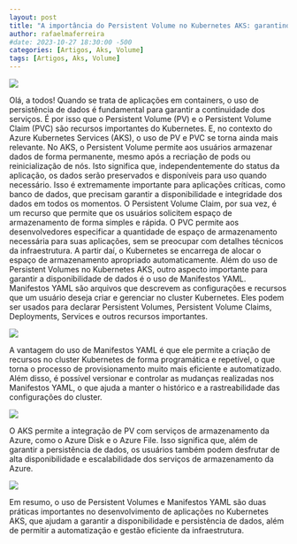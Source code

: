 ```yaml
---
layout: post
title: "A importância do Persistent Volume no Kubernetes AKS: garantindo dados seguros e acessíveis"
author: rafaelmaferreira
#date: 2023-10-27 18:30:00 -500
categories: [Artigos, Aks, Volume]
tags: [Artigos, Aks, Volume]
---
```

![](https://stoblobcertificados011.blob.core.windows.net/imagens-blog/artigos/2023-02-05-artigo-aks-volume1.png)

Olá, a todos!
Quando se trata de aplicações em containers, o uso de persistência de dados é fundamental para garantir a continuidade dos serviços. É por isso que o Persistent Volume (PV) e o Persistent Volume Claim (PVC) são recursos importantes do Kubernetes. E, no contexto do Azure Kubernetes Services (AKS), o uso de PV e PVC se torna ainda mais relevante.
No AKS, o Persistent Volume permite aos usuários armazenar dados de forma permanente, mesmo após a recriação de pods ou reinicialização de nós. Isto significa que, independentemente do status da aplicação, os dados serão preservados e disponíveis para uso quando necessário. Isso é extremamente importante para aplicações críticas, como banco de dados, que precisam garantir a disponibilidade e integridade dos dados em todos os momentos.
O Persistent Volume Claim, por sua vez, é um recurso que permite que os usuários solicitem espaço de armazenamento de forma simples e rápida. O PVC permite aos desenvolvedores especificar a quantidade de espaço de armazenamento necessária para suas aplicações, sem se preocupar com detalhes técnicos da infraestrutura. A partir daí, o Kubernetes se encarrega de alocar o espaço de armazenamento apropriado automaticamente.
Além do uso de Persistent Volumes no Kubernetes AKS, outro aspecto importante para garantir a disponibilidade de dados é o uso de Manifestos YAML. Manifestos YAML são arquivos que descrevem as configurações e recursos que um usuário deseja criar e gerenciar no cluster Kubernetes. Eles podem ser usados para declarar Persistent Volumes, Persistent Volume Claims, Deployments, Services e outros recursos importantes.

![](https://stoblobcertificados011.blob.core.windows.net/imagens-blog/artigos/2023-02-05-artigo-aks-volume2.png)

A vantagem do uso de Manifestos YAML é que ele permite a criação de recursos no cluster Kubernetes de forma programática e repetível, o que torna o processo de provisionamento muito mais eficiente e automatizado. Além disso, é possível versionar e controlar as mudanças realizadas nos Manifestos YAML, o que ajuda a manter o histórico e a rastreabilidade das configurações do cluster.

![](https://stoblobcertificados011.blob.core.windows.net/imagens-blog/artigos/2023-02-05-artigo-aks-volume3.png)

O AKS permite a integração de PV com serviços de armazenamento da Azure, como o Azure Disk e o Azure File. Isso significa que, além de garantir a persistência de dados, os usuários também podem desfrutar de alta disponibilidade e escalabilidade dos serviços de armazenamento da Azure.

![](https://stoblobcertificados011.blob.core.windows.net/imagens-blog/artigos/2023-02-05-artigo-aks-volume4.png)

Em resumo, o uso de Persistent Volumes e Manifestos YAML são duas práticas importantes no desenvolvimento de aplicações no Kubernetes AKS, que ajudam a garantir a disponibilidade e persistência de dados, além de permitir a automatização e gestão eficiente da infraestrutura.